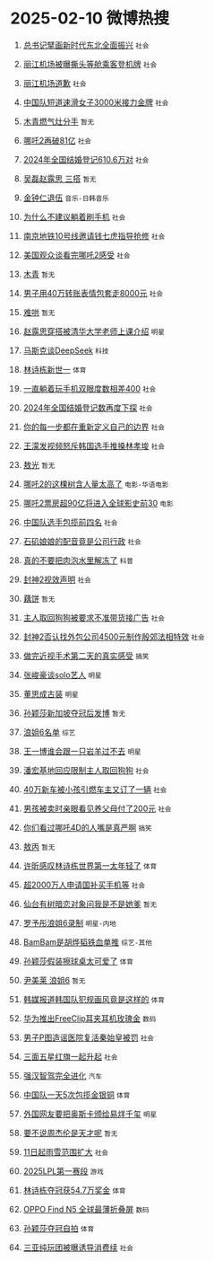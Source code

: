 # 2025-02-10 微博热搜 
1. [总书记擘画新时代东北全面振兴](https://m.weibo.cn/search?containerid=100103type%3D1%26t%3D10%26q%3D%23%E6%80%BB%E4%B9%A6%E8%AE%B0%E6%93%98%E7%94%BB%E6%96%B0%E6%97%B6%E4%BB%A3%E4%B8%9C%E5%8C%97%E5%85%A8%E9%9D%A2%E6%8C%AF%E5%85%B4%23&stream_entry_id=51&isnewpage=1&extparam=seat%3D1%26pos%3D0%26cate%3D10103%26q%3D%2523%25E6%2580%25BB%25E4%25B9%25A6%25E8%25AE%25B0%25E6%2593%2598%25E7%2594%25BB%25E6%2596%25B0%25E6%2597%25B6%25E4%25BB%25A3%25E4%25B8%259C%25E5%258C%2597%25E5%2585%25A8%25E9%259D%25A2%25E6%258C%25AF%25E5%2585%25B4%2523%26filter_type%3Drealtimehot%26stream_entry_id%3D51%26c_type%3D51%26dgr%3D0%26display_time%3D1739121762%26pre_seqid%3D17391217621730112590485) `社会` 

2. [丽江机场被曝撕头等舱乘客登机牌](https://m.weibo.cn/search?containerid=100103type%3D1%26t%3D10%26q%3D%23%E4%B8%BD%E6%B1%9F%E6%9C%BA%E5%9C%BA%E8%A2%AB%E6%9B%9D%E6%92%95%E5%A4%B4%E7%AD%89%E8%88%B1%E4%B9%98%E5%AE%A2%E7%99%BB%E6%9C%BA%E7%89%8C%23&stream_entry_id=31&isnewpage=1&extparam=seat%3D1%26q%3D%2523%25E4%25B8%25BD%25E6%25B1%259F%25E6%259C%25BA%25E5%259C%25BA%25E8%25A2%25AB%25E6%259B%259D%25E6%2592%2595%25E5%25A4%25B4%25E7%25AD%2589%25E8%2588%25B1%25E4%25B9%2598%25E5%25AE%25A2%25E7%2599%25BB%25E6%259C%25BA%25E7%2589%258C%2523%26filter_type%3Drealtimehot%26dgr%3D0%26c_type%3D31%26realpos%3D1%26pos%3D0%26cate%3D5001%26flag%3D2%26stream_entry_id%3D31%26band_rank%3D1%26lcate%3D5001%26display_time%3D1739121762%26pre_seqid%3D17391217621730112590485) `社会` 

3. [丽江机场道歉](https://m.weibo.cn/search?containerid=100103type%3D1%26t%3D10%26q%3D%23%E4%B8%BD%E6%B1%9F%E6%9C%BA%E5%9C%BA%E9%81%93%E6%AD%89%23&stream_entry_id=31&isnewpage=1&extparam=seat%3D1%26q%3D%2523%25E4%25B8%25BD%25E6%25B1%259F%25E6%259C%25BA%25E5%259C%25BA%25E9%2581%2593%25E6%25AD%2589%2523%26filter_type%3Drealtimehot%26dgr%3D0%26c_type%3D31%26realpos%3D2%26pos%3D1%26cate%3D5001%26flag%3D1%26stream_entry_id%3D31%26band_rank%3D2%26lcate%3D5001%26display_time%3D1739121762%26pre_seqid%3D17391217621730112590485) `社会` 

4. [中国队短道速滑女子3000米接力金牌](https://m.weibo.cn/search?containerid=100103type%3D1%26t%3D10%26q%3D%23%E4%B8%AD%E5%9B%BD%E9%98%9F%E7%9F%AD%E9%81%93%E9%80%9F%E6%BB%91%E5%A5%B3%E5%AD%903000%E7%B1%B3%E6%8E%A5%E5%8A%9B%E9%87%91%E7%89%8C%23&stream_entry_id=31&isnewpage=1&extparam=seat%3D1%26q%3D%2523%25E4%25B8%25AD%25E5%259B%25BD%25E9%2598%259F%25E7%259F%25AD%25E9%2581%2593%25E9%2580%259F%25E6%25BB%2591%25E5%25A5%25B3%25E5%25AD%25903000%25E7%25B1%25B3%25E6%258E%25A5%25E5%258A%259B%25E9%2587%2591%25E7%2589%258C%2523%26filter_type%3Drealtimehot%26dgr%3D0%26c_type%3D31%26realpos%3D3%26pos%3D2%26cate%3D5001%26flag%3D0%26stream_entry_id%3D31%26band_rank%3D3%26lcate%3D5001%26display_time%3D1739121762%26pre_seqid%3D17391217621730112590485) `社会` 

5. [木青燃气灶分手](https://m.weibo.cn/search?containerid=100103type%3D1%26t%3D10%26q%3D%E6%9C%A8%E9%9D%92%E7%87%83%E6%B0%94%E7%81%B6%E5%88%86%E6%89%8B&stream_entry_id=31&isnewpage=1&extparam=seat%3D1%26q%3D%25E6%259C%25A8%25E9%259D%2592%25E7%2587%2583%25E6%25B0%2594%25E7%2581%25B6%25E5%2588%2586%25E6%2589%258B%26filter_type%3Drealtimehot%26dgr%3D0%26c_type%3D31%26realpos%3D4%26pos%3D3%26cate%3D5001%26flag%3D2%26stream_entry_id%3D31%26band_rank%3D4%26lcate%3D5001%26display_time%3D1739121762%26pre_seqid%3D17391217621730112590485) `暂无` 

6. [哪吒2再破81亿](https://m.weibo.cn/search?containerid=100103type%3D1%26t%3D10%26q%3D%23%E5%93%AA%E5%90%922%E5%86%8D%E7%A0%B481%E4%BA%BF%23&stream_entry_id=31&isnewpage=1&extparam=seat%3D1%26q%3D%2523%25E5%2593%25AA%25E5%2590%25922%25E5%2586%258D%25E7%25A0%25B481%25E4%25BA%25BF%2523%26filter_type%3Drealtimehot%26dgr%3D0%26c_type%3D31%26realpos%3D5%26pos%3D4%26cate%3D5001%26flag%3D0%26stream_entry_id%3D31%26band_rank%3D5%26lcate%3D5001%26display_time%3D1739121762%26pre_seqid%3D17391217621730112590485) `社会` 

7. [2024年全国结婚登记610.6万对](https://m.weibo.cn/search?containerid=100103type%3D1%26t%3D10%26q%3D%232024%E5%B9%B4%E5%85%A8%E5%9B%BD%E7%BB%93%E5%A9%9A%E7%99%BB%E8%AE%B0610.6%E4%B8%87%E5%AF%B9%23&stream_entry_id=31&isnewpage=1&extparam=seat%3D1%26q%3D%25232024%25E5%25B9%25B4%25E5%2585%25A8%25E5%259B%25BD%25E7%25BB%2593%25E5%25A9%259A%25E7%2599%25BB%25E8%25AE%25B0610.6%25E4%25B8%2587%25E5%25AF%25B9%2523%26filter_type%3Drealtimehot%26dgr%3D0%26c_type%3D31%26realpos%3D6%26pos%3D5%26cate%3D5001%26flag%3D0%26stream_entry_id%3D31%26band_rank%3D6%26lcate%3D5001%26display_time%3D1739121762%26pre_seqid%3D17391217621730112590485) `社会` 

8. [吴磊赵露思 三搭](https://m.weibo.cn/search?containerid=100103type%3D1%26t%3D10%26q%3D%E5%90%B4%E7%A3%8A%E8%B5%B5%E9%9C%B2%E6%80%9D+%E4%B8%89%E6%90%AD&stream_entry_id=31&isnewpage=1&extparam=seat%3D1%26q%3D%25E5%2590%25B4%25E7%25A3%258A%25E8%25B5%25B5%25E9%259C%25B2%25E6%2580%259D%2520%25E4%25B8%2589%25E6%2590%25AD%26filter_type%3Drealtimehot%26dgr%3D0%26c_type%3D31%26realpos%3D7%26pos%3D6%26cate%3D5001%26flag%3D2%26stream_entry_id%3D31%26band_rank%3D7%26lcate%3D5001%26display_time%3D1739121762%26pre_seqid%3D17391217621730112590485) `暂无` 

9. [金钟仁退伍](https://m.weibo.cn/search?containerid=100103type%3D1%26t%3D10%26q%3D%23%E9%87%91%E9%92%9F%E4%BB%81%E9%80%80%E4%BC%8D%23&stream_entry_id=31&isnewpage=1&extparam=seat%3D1%26q%3D%2523%25E9%2587%2591%25E9%2592%259F%25E4%25BB%2581%25E9%2580%2580%25E4%25BC%258D%2523%26filter_type%3Drealtimehot%26dgr%3D0%26c_type%3D31%26realpos%3D8%26pos%3D7%26cate%3D5001%26flag%3D1%26stream_entry_id%3D31%26band_rank%3D8%26lcate%3D5001%26display_time%3D1739121762%26pre_seqid%3D17391217621730112590485) `音乐-日韩音乐` 

10. [为什么不建议躺着刷手机](https://m.weibo.cn/search?containerid=100103type%3D1%26t%3D10%26q%3D%23%E4%B8%BA%E4%BB%80%E4%B9%88%E4%B8%8D%E5%BB%BA%E8%AE%AE%E8%BA%BA%E7%9D%80%E5%88%B7%E6%89%8B%E6%9C%BA%23&stream_entry_id=31&isnewpage=1&extparam=seat%3D1%26q%3D%2523%25E4%25B8%25BA%25E4%25BB%2580%25E4%25B9%2588%25E4%25B8%258D%25E5%25BB%25BA%25E8%25AE%25AE%25E8%25BA%25BA%25E7%259D%2580%25E5%2588%25B7%25E6%2589%258B%25E6%259C%25BA%2523%26filter_type%3Drealtimehot%26dgr%3D0%26c_type%3D31%26realpos%3D9%26pos%3D8%26cate%3D5001%26flag%3D0%26stream_entry_id%3D31%26band_rank%3D9%26lcate%3D5001%26display_time%3D1739121762%26pre_seqid%3D17391217621730112590485) `社会` 

11. [南京地铁10号线邀请钱七虎指导抢修](https://m.weibo.cn/search?containerid=100103type%3D1%26t%3D10%26q%3D%23%E5%8D%97%E4%BA%AC%E5%9C%B0%E9%93%8110%E5%8F%B7%E7%BA%BF%E9%82%80%E8%AF%B7%E9%92%B1%E4%B8%83%E8%99%8E%E6%8C%87%E5%AF%BC%E6%8A%A2%E4%BF%AE%23&stream_entry_id=31&isnewpage=1&extparam=seat%3D1%26q%3D%2523%25E5%258D%2597%25E4%25BA%25AC%25E5%259C%25B0%25E9%2593%258110%25E5%258F%25B7%25E7%25BA%25BF%25E9%2582%2580%25E8%25AF%25B7%25E9%2592%25B1%25E4%25B8%2583%25E8%2599%258E%25E6%258C%2587%25E5%25AF%25BC%25E6%258A%25A2%25E4%25BF%25AE%2523%26filter_type%3Drealtimehot%26dgr%3D0%26c_type%3D31%26realpos%3D10%26pos%3D9%26cate%3D5001%26flag%3D1%26stream_entry_id%3D31%26band_rank%3D10%26lcate%3D5001%26display_time%3D1739121762%26pre_seqid%3D17391217621730112590485) `社会` 

12. [美国观众谈看完哪吒2感受](https://m.weibo.cn/search?containerid=100103type%3D1%26t%3D10%26q%3D%23%E7%BE%8E%E5%9B%BD%E8%A7%82%E4%BC%97%E8%B0%88%E7%9C%8B%E5%AE%8C%E5%93%AA%E5%90%922%E6%84%9F%E5%8F%97%23&stream_entry_id=31&isnewpage=1&extparam=seat%3D1%26q%3D%2523%25E7%25BE%258E%25E5%259B%25BD%25E8%25A7%2582%25E4%25BC%2597%25E8%25B0%2588%25E7%259C%258B%25E5%25AE%258C%25E5%2593%25AA%25E5%2590%25922%25E6%2584%259F%25E5%258F%2597%2523%26filter_type%3Drealtimehot%26dgr%3D0%26c_type%3D31%26realpos%3D11%26pos%3D10%26cate%3D5001%26flag%3D2%26stream_entry_id%3D31%26band_rank%3D11%26lcate%3D5001%26display_time%3D1739121762%26pre_seqid%3D17391217621730112590485) `社会` 

13. [木青](https://m.weibo.cn/search?containerid=100103type%3D1%26t%3D10%26q%3D%E6%9C%A8%E9%9D%92&stream_entry_id=31&isnewpage=1&extparam=seat%3D1%26q%3D%25E6%259C%25A8%25E9%259D%2592%26filter_type%3Drealtimehot%26dgr%3D0%26c_type%3D31%26realpos%3D12%26pos%3D11%26cate%3D5001%26flag%3D1%26stream_entry_id%3D31%26band_rank%3D12%26lcate%3D5001%26display_time%3D1739121762%26pre_seqid%3D17391217621730112590485) `暂无` 

14. [男子用40万转账表情包套走8000元](https://m.weibo.cn/search?containerid=100103type%3D1%26t%3D10%26q%3D%23%E7%94%B7%E5%AD%90%E7%94%A840%E4%B8%87%E8%BD%AC%E8%B4%A6%E8%A1%A8%E6%83%85%E5%8C%85%E5%A5%97%E8%B5%B08000%E5%85%83%23&stream_entry_id=31&isnewpage=1&extparam=seat%3D1%26q%3D%2523%25E7%2594%25B7%25E5%25AD%2590%25E7%2594%25A840%25E4%25B8%2587%25E8%25BD%25AC%25E8%25B4%25A6%25E8%25A1%25A8%25E6%2583%2585%25E5%258C%2585%25E5%25A5%2597%25E8%25B5%25B08000%25E5%2585%2583%2523%26filter_type%3Drealtimehot%26dgr%3D0%26c_type%3D31%26realpos%3D13%26pos%3D12%26cate%3D5001%26flag%3D0%26stream_entry_id%3D31%26band_rank%3D13%26lcate%3D5001%26display_time%3D1739121762%26pre_seqid%3D17391217621730112590485) `社会` 

15. [难哄](https://m.weibo.cn/search?containerid=100103type%3D1%26t%3D10%26q%3D%E9%9A%BE%E5%93%84&stream_entry_id=31&isnewpage=1&extparam=seat%3D1%26q%3D%25E9%259A%25BE%25E5%2593%2584%26filter_type%3Drealtimehot%26dgr%3D0%26c_type%3D31%26realpos%3D14%26pos%3D13%26cate%3D5001%26flag%3D0%26stream_entry_id%3D31%26band_rank%3D14%26lcate%3D5001%26display_time%3D1739121762%26pre_seqid%3D17391217621730112590485) `暂无` 

16. [赵露思穿搭被清华大学老师上课介绍](https://m.weibo.cn/search?containerid=100103type%3D1%26t%3D10%26q%3D%23%E8%B5%B5%E9%9C%B2%E6%80%9D%E7%A9%BF%E6%90%AD%E8%A2%AB%E6%B8%85%E5%8D%8E%E5%A4%A7%E5%AD%A6%E8%80%81%E5%B8%88%E4%B8%8A%E8%AF%BE%E4%BB%8B%E7%BB%8D%23&stream_entry_id=31&isnewpage=1&extparam=seat%3D1%26q%3D%2523%25E8%25B5%25B5%25E9%259C%25B2%25E6%2580%259D%25E7%25A9%25BF%25E6%2590%25AD%25E8%25A2%25AB%25E6%25B8%2585%25E5%258D%258E%25E5%25A4%25A7%25E5%25AD%25A6%25E8%2580%2581%25E5%25B8%2588%25E4%25B8%258A%25E8%25AF%25BE%25E4%25BB%258B%25E7%25BB%258D%2523%26filter_type%3Drealtimehot%26dgr%3D0%26c_type%3D31%26realpos%3D15%26pos%3D14%26cate%3D5001%26flag%3D0%26stream_entry_id%3D31%26band_rank%3D15%26lcate%3D5001%26display_time%3D1739121762%26pre_seqid%3D17391217621730112590485) `明星` 

17. [马斯克谈DeepSeek](https://m.weibo.cn/search?containerid=100103type%3D1%26t%3D10%26q%3D%E9%A9%AC%E6%96%AF%E5%85%8B%E8%B0%88DeepSeek&stream_entry_id=31&isnewpage=1&extparam=seat%3D1%26q%3D%25E9%25A9%25AC%25E6%2596%25AF%25E5%2585%258B%25E8%25B0%2588DeepSeek%26filter_type%3Drealtimehot%26dgr%3D0%26c_type%3D31%26realpos%3D16%26pos%3D15%26cate%3D5001%26flag%3D0%26stream_entry_id%3D31%26band_rank%3D16%26lcate%3D5001%26display_time%3D1739121762%26pre_seqid%3D17391217621730112590485) `科技` 

18. [林诗栋新世一](https://m.weibo.cn/search?containerid=100103type%3D1%26t%3D10%26q%3D%23%E6%9E%97%E8%AF%97%E6%A0%8B%E6%96%B0%E4%B8%96%E4%B8%80%23&stream_entry_id=31&isnewpage=1&extparam=seat%3D1%26q%3D%2523%25E6%259E%2597%25E8%25AF%2597%25E6%25A0%258B%25E6%2596%25B0%25E4%25B8%2596%25E4%25B8%2580%2523%26filter_type%3Drealtimehot%26dgr%3D0%26c_type%3D31%26realpos%3D17%26pos%3D16%26cate%3D5001%26flag%3D0%26stream_entry_id%3D31%26band_rank%3D17%26lcate%3D5001%26display_time%3D1739121762%26pre_seqid%3D17391217621730112590485) `体育` 

19. [一直躺着玩手机双眼度数相差400](https://m.weibo.cn/search?containerid=100103type%3D1%26t%3D10%26q%3D%23%E4%B8%80%E7%9B%B4%E8%BA%BA%E7%9D%80%E7%8E%A9%E6%89%8B%E6%9C%BA%E5%8F%8C%E7%9C%BC%E5%BA%A6%E6%95%B0%E7%9B%B8%E5%B7%AE400%23&stream_entry_id=31&isnewpage=1&extparam=seat%3D1%26q%3D%2523%25E4%25B8%2580%25E7%259B%25B4%25E8%25BA%25BA%25E7%259D%2580%25E7%258E%25A9%25E6%2589%258B%25E6%259C%25BA%25E5%258F%258C%25E7%259C%25BC%25E5%25BA%25A6%25E6%2595%25B0%25E7%259B%25B8%25E5%25B7%25AE400%2523%26filter_type%3Drealtimehot%26dgr%3D0%26c_type%3D31%26realpos%3D18%26pos%3D17%26cate%3D5001%26flag%3D0%26stream_entry_id%3D31%26band_rank%3D18%26lcate%3D5001%26display_time%3D1739121762%26pre_seqid%3D17391217621730112590485) `社会` 

20. [2024年全国结婚登记数再度下探](https://m.weibo.cn/search?containerid=100103type%3D1%26t%3D10%26q%3D%232024%E5%B9%B4%E5%85%A8%E5%9B%BD%E7%BB%93%E5%A9%9A%E7%99%BB%E8%AE%B0%E6%95%B0%E5%86%8D%E5%BA%A6%E4%B8%8B%E6%8E%A2%23&stream_entry_id=31&isnewpage=1&extparam=seat%3D1%26q%3D%25232024%25E5%25B9%25B4%25E5%2585%25A8%25E5%259B%25BD%25E7%25BB%2593%25E5%25A9%259A%25E7%2599%25BB%25E8%25AE%25B0%25E6%2595%25B0%25E5%2586%258D%25E5%25BA%25A6%25E4%25B8%258B%25E6%258E%25A2%2523%26filter_type%3Drealtimehot%26dgr%3D0%26c_type%3D31%26realpos%3D19%26pos%3D18%26cate%3D5001%26flag%3D0%26stream_entry_id%3D31%26band_rank%3D19%26lcate%3D5001%26display_time%3D1739121762%26pre_seqid%3D17391217621730112590485) `社会` 

21. [你的每一步都在重新定义自己的边界](https://m.weibo.cn/search?containerid=100103type%3D1%26t%3D10%26q%3D%23%E4%BD%A0%E7%9A%84%E6%AF%8F%E4%B8%80%E6%AD%A5%E9%83%BD%E5%9C%A8%E9%87%8D%E6%96%B0%E5%AE%9A%E4%B9%89%E8%87%AA%E5%B7%B1%E7%9A%84%E8%BE%B9%E7%95%8C%23&stream_entry_id=31&isnewpage=1&extparam=seat%3D1%26q%3D%2523%25E4%25BD%25A0%25E7%259A%2584%25E6%25AF%258F%25E4%25B8%2580%25E6%25AD%25A5%25E9%2583%25BD%25E5%259C%25A8%25E9%2587%258D%25E6%2596%25B0%25E5%25AE%259A%25E4%25B9%2589%25E8%2587%25AA%25E5%25B7%25B1%25E7%259A%2584%25E8%25BE%25B9%25E7%2595%258C%2523%26filter_type%3Drealtimehot%26dgr%3D0%26c_type%3D31%26realpos%3D20%26pos%3D19%26cate%3D5001%26flag%3D1%26stream_entry_id%3D31%26band_rank%3D20%26lcate%3D5001%26display_time%3D1739121762%26pre_seqid%3D17391217621730112590485) `社会` 

22. [王濛发视频怒斥韩国选手推搡林孝埈](https://m.weibo.cn/search?containerid=100103type%3D1%26t%3D10%26q%3D%23%E7%8E%8B%E6%BF%9B%E5%8F%91%E8%A7%86%E9%A2%91%E6%80%92%E6%96%A5%E9%9F%A9%E5%9B%BD%E9%80%89%E6%89%8B%E6%8E%A8%E6%90%A1%E6%9E%97%E5%AD%9D%E5%9F%88%23&stream_entry_id=31&isnewpage=1&extparam=seat%3D1%26q%3D%2523%25E7%258E%258B%25E6%25BF%259B%25E5%258F%2591%25E8%25A7%2586%25E9%25A2%2591%25E6%2580%2592%25E6%2596%25A5%25E9%259F%25A9%25E5%259B%25BD%25E9%2580%2589%25E6%2589%258B%25E6%258E%25A8%25E6%2590%25A1%25E6%259E%2597%25E5%25AD%259D%25E5%259F%2588%2523%26filter_type%3Drealtimehot%26dgr%3D0%26c_type%3D31%26realpos%3D21%26pos%3D20%26cate%3D5001%26flag%3D1%26stream_entry_id%3D31%26band_rank%3D21%26lcate%3D5001%26display_time%3D1739121762%26pre_seqid%3D17391217621730112590485) `社会` 

23. [敖光](https://m.weibo.cn/search?containerid=100103type%3D1%26t%3D10%26q%3D%E6%95%96%E5%85%89&stream_entry_id=31&isnewpage=1&extparam=seat%3D1%26q%3D%25E6%2595%2596%25E5%2585%2589%26filter_type%3Drealtimehot%26dgr%3D0%26c_type%3D31%26realpos%3D22%26pos%3D21%26cate%3D5001%26flag%3D1%26stream_entry_id%3D31%26band_rank%3D22%26lcate%3D5001%26display_time%3D1739121762%26pre_seqid%3D17391217621730112590485) `暂无` 

24. [哪吒2的这棵树含人量太高了](https://m.weibo.cn/search?containerid=100103type%3D1%26t%3D10%26q%3D%23%E5%93%AA%E5%90%922%E7%9A%84%E8%BF%99%E6%A3%B5%E6%A0%91%E5%90%AB%E4%BA%BA%E9%87%8F%E5%A4%AA%E9%AB%98%E4%BA%86%23&stream_entry_id=31&isnewpage=1&extparam=seat%3D1%26q%3D%2523%25E5%2593%25AA%25E5%2590%25922%25E7%259A%2584%25E8%25BF%2599%25E6%25A3%25B5%25E6%25A0%2591%25E5%2590%25AB%25E4%25BA%25BA%25E9%2587%258F%25E5%25A4%25AA%25E9%25AB%2598%25E4%25BA%2586%2523%26filter_type%3Drealtimehot%26dgr%3D0%26c_type%3D31%26realpos%3D23%26pos%3D22%26cate%3D5001%26flag%3D0%26stream_entry_id%3D31%26band_rank%3D23%26lcate%3D5001%26display_time%3D1739121762%26pre_seqid%3D17391217621730112590485) `电影-华语电影` 

25. [哪吒2票房超90亿将进入全球影史前30](https://m.weibo.cn/search?containerid=100103type%3D1%26t%3D10%26q%3D%23%E5%93%AA%E5%90%922%E7%A5%A8%E6%88%BF%E8%B6%8590%E4%BA%BF%E5%B0%86%E8%BF%9B%E5%85%A5%E5%85%A8%E7%90%83%E5%BD%B1%E5%8F%B2%E5%89%8D30%23&stream_entry_id=31&isnewpage=1&extparam=seat%3D1%26q%3D%2523%25E5%2593%25AA%25E5%2590%25922%25E7%25A5%25A8%25E6%2588%25BF%25E8%25B6%258590%25E4%25BA%25BF%25E5%25B0%2586%25E8%25BF%259B%25E5%2585%25A5%25E5%2585%25A8%25E7%2590%2583%25E5%25BD%25B1%25E5%258F%25B2%25E5%2589%258D30%2523%26filter_type%3Drealtimehot%26dgr%3D0%26c_type%3D31%26realpos%3D24%26pos%3D23%26cate%3D5001%26flag%3D0%26stream_entry_id%3D31%26band_rank%3D24%26lcate%3D5001%26display_time%3D1739121762%26pre_seqid%3D17391217621730112590485) `电影` 

26. [中国队选手包揽前四名](https://m.weibo.cn/search?containerid=100103type%3D1%26t%3D10%26q%3D%23%E4%B8%AD%E5%9B%BD%E9%98%9F%E9%80%89%E6%89%8B%E5%8C%85%E6%8F%BD%E5%89%8D%E5%9B%9B%E5%90%8D%23&stream_entry_id=31&isnewpage=1&extparam=seat%3D1%26q%3D%2523%25E4%25B8%25AD%25E5%259B%25BD%25E9%2598%259F%25E9%2580%2589%25E6%2589%258B%25E5%258C%2585%25E6%258F%25BD%25E5%2589%258D%25E5%259B%259B%25E5%2590%258D%2523%26filter_type%3Drealtimehot%26dgr%3D0%26c_type%3D31%26realpos%3D25%26pos%3D24%26cate%3D5001%26flag%3D1%26stream_entry_id%3D31%26band_rank%3D25%26lcate%3D5001%26display_time%3D1739121762%26pre_seqid%3D17391217621730112590485) `社会` 

27. [石矶娘娘的配音竟是公司行政](https://m.weibo.cn/search?containerid=100103type%3D1%26t%3D10%26q%3D%23%E7%9F%B3%E7%9F%B6%E5%A8%98%E5%A8%98%E7%9A%84%E9%85%8D%E9%9F%B3%E7%AB%9F%E6%98%AF%E5%85%AC%E5%8F%B8%E8%A1%8C%E6%94%BF%23&stream_entry_id=31&isnewpage=1&extparam=seat%3D1%26q%3D%2523%25E7%259F%25B3%25E7%259F%25B6%25E5%25A8%2598%25E5%25A8%2598%25E7%259A%2584%25E9%2585%258D%25E9%259F%25B3%25E7%25AB%259F%25E6%2598%25AF%25E5%2585%25AC%25E5%258F%25B8%25E8%25A1%258C%25E6%2594%25BF%2523%26filter_type%3Drealtimehot%26dgr%3D0%26c_type%3D31%26realpos%3D26%26pos%3D25%26cate%3D5001%26flag%3D0%26stream_entry_id%3D31%26band_rank%3D26%26lcate%3D5001%26display_time%3D1739121762%26pre_seqid%3D17391217621730112590485) `社会` 

28. [真的不要把肉泡水里解冻了](https://m.weibo.cn/search?containerid=100103type%3D1%26t%3D10%26q%3D%23%E7%9C%9F%E7%9A%84%E4%B8%8D%E8%A6%81%E6%8A%8A%E8%82%89%E6%B3%A1%E6%B0%B4%E9%87%8C%E8%A7%A3%E5%86%BB%E4%BA%86%23&stream_entry_id=31&isnewpage=1&extparam=seat%3D1%26q%3D%2523%25E7%259C%259F%25E7%259A%2584%25E4%25B8%258D%25E8%25A6%2581%25E6%258A%258A%25E8%2582%2589%25E6%25B3%25A1%25E6%25B0%25B4%25E9%2587%258C%25E8%25A7%25A3%25E5%2586%25BB%25E4%25BA%2586%2523%26filter_type%3Drealtimehot%26dgr%3D0%26c_type%3D31%26realpos%3D27%26pos%3D26%26cate%3D5001%26flag%3D0%26stream_entry_id%3D31%26band_rank%3D27%26lcate%3D5001%26display_time%3D1739121762%26pre_seqid%3D17391217621730112590485) `科普` 

29. [封神2视效声明](https://m.weibo.cn/search?containerid=100103type%3D1%26t%3D10%26q%3D%23%E5%B0%81%E7%A5%9E2%E8%A7%86%E6%95%88%E5%A3%B0%E6%98%8E%23&stream_entry_id=31&isnewpage=1&extparam=seat%3D1%26q%3D%2523%25E5%25B0%2581%25E7%25A5%259E2%25E8%25A7%2586%25E6%2595%2588%25E5%25A3%25B0%25E6%2598%258E%2523%26filter_type%3Drealtimehot%26dgr%3D0%26c_type%3D31%26realpos%3D28%26pos%3D27%26cate%3D5001%26flag%3D0%26stream_entry_id%3D31%26band_rank%3D28%26lcate%3D5001%26display_time%3D1739121762%26pre_seqid%3D17391217621730112590485) `社会` 

30. [藕饼](https://m.weibo.cn/search?containerid=100103type%3D1%26t%3D10%26q%3D%E8%97%95%E9%A5%BC&stream_entry_id=31&isnewpage=1&extparam=seat%3D1%26q%3D%25E8%2597%2595%25E9%25A5%25BC%26filter_type%3Drealtimehot%26dgr%3D0%26c_type%3D31%26realpos%3D29%26pos%3D28%26cate%3D5001%26flag%3D1%26stream_entry_id%3D31%26band_rank%3D29%26lcate%3D5001%26display_time%3D1739121762%26pre_seqid%3D17391217621730112590485) `暂无` 

31. [主人取回狗狗被要求不准带货接广告](https://m.weibo.cn/search?containerid=100103type%3D1%26t%3D10%26q%3D%23%E4%B8%BB%E4%BA%BA%E5%8F%96%E5%9B%9E%E7%8B%97%E7%8B%97%E8%A2%AB%E8%A6%81%E6%B1%82%E4%B8%8D%E5%87%86%E5%B8%A6%E8%B4%A7%E6%8E%A5%E5%B9%BF%E5%91%8A%23&stream_entry_id=31&isnewpage=1&extparam=seat%3D1%26q%3D%2523%25E4%25B8%25BB%25E4%25BA%25BA%25E5%258F%2596%25E5%259B%259E%25E7%258B%2597%25E7%258B%2597%25E8%25A2%25AB%25E8%25A6%2581%25E6%25B1%2582%25E4%25B8%258D%25E5%2587%2586%25E5%25B8%25A6%25E8%25B4%25A7%25E6%258E%25A5%25E5%25B9%25BF%25E5%2591%258A%2523%26filter_type%3Drealtimehot%26dgr%3D0%26c_type%3D31%26realpos%3D30%26pos%3D29%26cate%3D5001%26flag%3D0%26stream_entry_id%3D31%26band_rank%3D30%26lcate%3D5001%26display_time%3D1739121762%26pre_seqid%3D17391217621730112590485) `社会` 

32. [封神2否认找外包公司4500元制作殷郊法相特效](https://m.weibo.cn/search?containerid=100103type%3D1%26t%3D10%26q%3D%E5%B0%81%E7%A5%9E2%E5%90%A6%E8%AE%A4%E6%89%BE%E5%A4%96%E5%8C%85%E5%85%AC%E5%8F%B84500%E5%85%83%E5%88%B6%E4%BD%9C%E6%AE%B7%E9%83%8A%E6%B3%95%E7%9B%B8%E7%89%B9%E6%95%88&stream_entry_id=31&isnewpage=1&extparam=seat%3D1%26q%3D%25E5%25B0%2581%25E7%25A5%259E2%25E5%2590%25A6%25E8%25AE%25A4%25E6%2589%25BE%25E5%25A4%2596%25E5%258C%2585%25E5%2585%25AC%25E5%258F%25B84500%25E5%2585%2583%25E5%2588%25B6%25E4%25BD%259C%25E6%25AE%25B7%25E9%2583%258A%25E6%25B3%2595%25E7%259B%25B8%25E7%2589%25B9%25E6%2595%2588%26filter_type%3Drealtimehot%26dgr%3D0%26c_type%3D31%26realpos%3D31%26pos%3D30%26cate%3D5001%26flag%3D1%26stream_entry_id%3D31%26band_rank%3D31%26lcate%3D5001%26display_time%3D1739121762%26pre_seqid%3D17391217621730112590485) `社会` 

33. [做完近视手术第二天的真实感受](https://m.weibo.cn/search?containerid=100103type%3D1%26t%3D10%26q%3D%23%E5%81%9A%E5%AE%8C%E8%BF%91%E8%A7%86%E6%89%8B%E6%9C%AF%E7%AC%AC%E4%BA%8C%E5%A4%A9%E7%9A%84%E7%9C%9F%E5%AE%9E%E6%84%9F%E5%8F%97%23&stream_entry_id=31&isnewpage=1&extparam=seat%3D1%26q%3D%2523%25E5%2581%259A%25E5%25AE%258C%25E8%25BF%2591%25E8%25A7%2586%25E6%2589%258B%25E6%259C%25AF%25E7%25AC%25AC%25E4%25BA%258C%25E5%25A4%25A9%25E7%259A%2584%25E7%259C%259F%25E5%25AE%259E%25E6%2584%259F%25E5%258F%2597%2523%26filter_type%3Drealtimehot%26dgr%3D0%26c_type%3D31%26realpos%3D32%26pos%3D31%26cate%3D5001%26flag%3D0%26stream_entry_id%3D31%26band_rank%3D32%26lcate%3D5001%26display_time%3D1739121762%26pre_seqid%3D17391217621730112590485) `搞笑` 

34. [张峻豪谈solo艺人](https://m.weibo.cn/search?containerid=100103type%3D1%26t%3D10%26q%3D%23%E5%BC%A0%E5%B3%BB%E8%B1%AA%E8%B0%88solo%E8%89%BA%E4%BA%BA%23&stream_entry_id=31&isnewpage=1&extparam=seat%3D1%26q%3D%2523%25E5%25BC%25A0%25E5%25B3%25BB%25E8%25B1%25AA%25E8%25B0%2588solo%25E8%2589%25BA%25E4%25BA%25BA%2523%26filter_type%3Drealtimehot%26dgr%3D0%26c_type%3D31%26realpos%3D33%26pos%3D32%26cate%3D5001%26flag%3D1%26stream_entry_id%3D31%26band_rank%3D33%26lcate%3D5001%26display_time%3D1739121762%26pre_seqid%3D17391217621730112590485) `明星` 

35. [董思成古装](https://m.weibo.cn/search?containerid=100103type%3D1%26t%3D10%26q%3D%E8%91%A3%E6%80%9D%E6%88%90%E5%8F%A4%E8%A3%85&stream_entry_id=31&isnewpage=1&extparam=seat%3D1%26q%3D%25E8%2591%25A3%25E6%2580%259D%25E6%2588%2590%25E5%258F%25A4%25E8%25A3%2585%26filter_type%3Drealtimehot%26dgr%3D0%26c_type%3D31%26realpos%3D34%26pos%3D33%26cate%3D5001%26flag%3D1%26stream_entry_id%3D31%26band_rank%3D34%26lcate%3D5001%26display_time%3D1739121762%26pre_seqid%3D17391217621730112590485) `明星` 

36. [孙颖莎新加坡夺冠后发博](https://m.weibo.cn/search?containerid=100103type%3D1%26t%3D10%26q%3D%E5%AD%99%E9%A2%96%E8%8E%8E%E6%96%B0%E5%8A%A0%E5%9D%A1%E5%A4%BA%E5%86%A0%E5%90%8E%E5%8F%91%E5%8D%9A&stream_entry_id=31&isnewpage=1&extparam=seat%3D1%26q%3D%25E5%25AD%2599%25E9%25A2%2596%25E8%258E%258E%25E6%2596%25B0%25E5%258A%25A0%25E5%259D%25A1%25E5%25A4%25BA%25E5%2586%25A0%25E5%2590%258E%25E5%258F%2591%25E5%258D%259A%26filter_type%3Drealtimehot%26dgr%3D0%26c_type%3D31%26realpos%3D35%26pos%3D34%26cate%3D5001%26flag%3D0%26stream_entry_id%3D31%26band_rank%3D35%26lcate%3D5001%26display_time%3D1739121762%26pre_seqid%3D17391217621730112590485) `暂无` 

37. [浪姐6名单](https://m.weibo.cn/search?containerid=100103type%3D1%26t%3D10%26q%3D%E6%B5%AA%E5%A7%906%E5%90%8D%E5%8D%95&stream_entry_id=31&isnewpage=1&extparam=seat%3D1%26q%3D%25E6%25B5%25AA%25E5%25A7%25906%25E5%2590%258D%25E5%258D%2595%26filter_type%3Drealtimehot%26dgr%3D0%26c_type%3D31%26realpos%3D36%26pos%3D35%26cate%3D5001%26flag%3D0%26stream_entry_id%3D31%26band_rank%3D36%26lcate%3D5001%26display_time%3D1739121762%26pre_seqid%3D17391217621730112590485) `综艺` 

38. [王一博谁会跟一只岩羊过不去](https://m.weibo.cn/search?containerid=100103type%3D1%26t%3D10%26q%3D%23%E7%8E%8B%E4%B8%80%E5%8D%9A%E8%B0%81%E4%BC%9A%E8%B7%9F%E4%B8%80%E5%8F%AA%E5%B2%A9%E7%BE%8A%E8%BF%87%E4%B8%8D%E5%8E%BB%23&stream_entry_id=31&isnewpage=1&extparam=seat%3D1%26q%3D%2523%25E7%258E%258B%25E4%25B8%2580%25E5%258D%259A%25E8%25B0%2581%25E4%25BC%259A%25E8%25B7%259F%25E4%25B8%2580%25E5%258F%25AA%25E5%25B2%25A9%25E7%25BE%258A%25E8%25BF%2587%25E4%25B8%258D%25E5%258E%25BB%2523%26filter_type%3Drealtimehot%26dgr%3D0%26c_type%3D31%26realpos%3D37%26pos%3D36%26cate%3D5001%26flag%3D0%26stream_entry_id%3D31%26band_rank%3D37%26lcate%3D5001%26display_time%3D1739121762%26pre_seqid%3D17391217621730112590485) `明星` 

39. [潘宏基地回应限制主人取回狗狗](https://m.weibo.cn/search?containerid=100103type%3D1%26t%3D10%26q%3D%23%E6%BD%98%E5%AE%8F%E5%9F%BA%E5%9C%B0%E5%9B%9E%E5%BA%94%E9%99%90%E5%88%B6%E4%B8%BB%E4%BA%BA%E5%8F%96%E5%9B%9E%E7%8B%97%E7%8B%97%23&stream_entry_id=31&isnewpage=1&extparam=seat%3D1%26q%3D%2523%25E6%25BD%2598%25E5%25AE%258F%25E5%259F%25BA%25E5%259C%25B0%25E5%259B%259E%25E5%25BA%2594%25E9%2599%2590%25E5%2588%25B6%25E4%25B8%25BB%25E4%25BA%25BA%25E5%258F%2596%25E5%259B%259E%25E7%258B%2597%25E7%258B%2597%2523%26filter_type%3Drealtimehot%26dgr%3D0%26c_type%3D31%26realpos%3D38%26pos%3D37%26cate%3D5001%26flag%3D0%26stream_entry_id%3D31%26band_rank%3D38%26lcate%3D5001%26display_time%3D1739121762%26pre_seqid%3D17391217621730112590485) `社会` 

40. [40万新车被小孩引燃车主又订了一辆](https://m.weibo.cn/search?containerid=100103type%3D1%26t%3D10%26q%3D%2340%E4%B8%87%E6%96%B0%E8%BD%A6%E8%A2%AB%E5%B0%8F%E5%AD%A9%E5%BC%95%E7%87%83%E8%BD%A6%E4%B8%BB%E5%8F%88%E8%AE%A2%E4%BA%86%E4%B8%80%E8%BE%86%23&stream_entry_id=31&isnewpage=1&extparam=seat%3D1%26q%3D%252340%25E4%25B8%2587%25E6%2596%25B0%25E8%25BD%25A6%25E8%25A2%25AB%25E5%25B0%258F%25E5%25AD%25A9%25E5%25BC%2595%25E7%2587%2583%25E8%25BD%25A6%25E4%25B8%25BB%25E5%258F%2588%25E8%25AE%25A2%25E4%25BA%2586%25E4%25B8%2580%25E8%25BE%2586%2523%26filter_type%3Drealtimehot%26dgr%3D0%26c_type%3D31%26realpos%3D39%26pos%3D38%26cate%3D5001%26flag%3D0%26stream_entry_id%3D31%26band_rank%3D39%26lcate%3D5001%26display_time%3D1739121762%26pre_seqid%3D17391217621730112590485) `社会` 

41. [男孩被卖时亲眼看见养父母付了200元](https://m.weibo.cn/search?containerid=100103type%3D1%26t%3D10%26q%3D%23%E7%94%B7%E5%AD%A9%E8%A2%AB%E5%8D%96%E6%97%B6%E4%BA%B2%E7%9C%BC%E7%9C%8B%E8%A7%81%E5%85%BB%E7%88%B6%E6%AF%8D%E4%BB%98%E4%BA%86200%E5%85%83%23&stream_entry_id=31&isnewpage=1&extparam=seat%3D1%26q%3D%2523%25E7%2594%25B7%25E5%25AD%25A9%25E8%25A2%25AB%25E5%258D%2596%25E6%2597%25B6%25E4%25BA%25B2%25E7%259C%25BC%25E7%259C%258B%25E8%25A7%2581%25E5%2585%25BB%25E7%2588%25B6%25E6%25AF%258D%25E4%25BB%2598%25E4%25BA%2586200%25E5%2585%2583%2523%26filter_type%3Drealtimehot%26dgr%3D0%26c_type%3D31%26realpos%3D40%26pos%3D39%26cate%3D5001%26flag%3D0%26stream_entry_id%3D31%26band_rank%3D40%26lcate%3D5001%26display_time%3D1739121762%26pre_seqid%3D17391217621730112590485) `社会` 

42. [你们看过哪吒4D的人嘴是真严啊](https://m.weibo.cn/search?containerid=100103type%3D1%26t%3D10%26q%3D%23%E4%BD%A0%E4%BB%AC%E7%9C%8B%E8%BF%87%E5%93%AA%E5%90%924D%E7%9A%84%E4%BA%BA%E5%98%B4%E6%98%AF%E7%9C%9F%E4%B8%A5%E5%95%8A%23&stream_entry_id=31&isnewpage=1&extparam=seat%3D1%26q%3D%2523%25E4%25BD%25A0%25E4%25BB%25AC%25E7%259C%258B%25E8%25BF%2587%25E5%2593%25AA%25E5%2590%25924D%25E7%259A%2584%25E4%25BA%25BA%25E5%2598%25B4%25E6%2598%25AF%25E7%259C%259F%25E4%25B8%25A5%25E5%2595%258A%2523%26filter_type%3Drealtimehot%26dgr%3D0%26c_type%3D31%26realpos%3D41%26pos%3D40%26cate%3D5001%26flag%3D0%26stream_entry_id%3D31%26band_rank%3D41%26lcate%3D5001%26display_time%3D1739121762%26pre_seqid%3D17391217621730112590485) `搞笑` 

43. [敖丙](https://m.weibo.cn/search?containerid=100103type%3D1%26t%3D10%26q%3D%E6%95%96%E4%B8%99&stream_entry_id=31&isnewpage=1&extparam=seat%3D1%26q%3D%25E6%2595%2596%25E4%25B8%2599%26filter_type%3Drealtimehot%26dgr%3D0%26c_type%3D31%26realpos%3D42%26pos%3D41%26cate%3D5001%26flag%3D0%26stream_entry_id%3D31%26band_rank%3D42%26lcate%3D5001%26display_time%3D1739121762%26pre_seqid%3D17391217621730112590485) `暂无` 

44. [许昕感叹林诗栋世界第一太年轻了](https://m.weibo.cn/search?containerid=100103type%3D1%26t%3D10%26q%3D%23%E8%AE%B8%E6%98%95%E6%84%9F%E5%8F%B9%E6%9E%97%E8%AF%97%E6%A0%8B%E4%B8%96%E7%95%8C%E7%AC%AC%E4%B8%80%E5%A4%AA%E5%B9%B4%E8%BD%BB%E4%BA%86%23&stream_entry_id=31&isnewpage=1&extparam=seat%3D1%26q%3D%2523%25E8%25AE%25B8%25E6%2598%2595%25E6%2584%259F%25E5%258F%25B9%25E6%259E%2597%25E8%25AF%2597%25E6%25A0%258B%25E4%25B8%2596%25E7%2595%258C%25E7%25AC%25AC%25E4%25B8%2580%25E5%25A4%25AA%25E5%25B9%25B4%25E8%25BD%25BB%25E4%25BA%2586%2523%26filter_type%3Drealtimehot%26dgr%3D0%26c_type%3D31%26realpos%3D43%26pos%3D42%26cate%3D5001%26flag%3D0%26stream_entry_id%3D31%26band_rank%3D43%26lcate%3D5001%26display_time%3D1739121762%26pre_seqid%3D17391217621730112590485) `体育` 

45. [超2000万人申请国补买手机等](https://m.weibo.cn/search?containerid=100103type%3D1%26t%3D10%26q%3D%23%E8%B6%852000%E4%B8%87%E4%BA%BA%E7%94%B3%E8%AF%B7%E5%9B%BD%E8%A1%A5%E4%B9%B0%E6%89%8B%E6%9C%BA%E7%AD%89%23&stream_entry_id=31&isnewpage=1&extparam=seat%3D1%26q%3D%2523%25E8%25B6%25852000%25E4%25B8%2587%25E4%25BA%25BA%25E7%2594%25B3%25E8%25AF%25B7%25E5%259B%25BD%25E8%25A1%25A5%25E4%25B9%25B0%25E6%2589%258B%25E6%259C%25BA%25E7%25AD%2589%2523%26filter_type%3Drealtimehot%26dgr%3D0%26c_type%3D31%26realpos%3D44%26pos%3D43%26cate%3D5001%26flag%3D1%26stream_entry_id%3D31%26band_rank%3D44%26lcate%3D5001%26display_time%3D1739121762%26pre_seqid%3D17391217621730112590485) `社会` 

46. [仙台有树暗恋对象问我是不是她爹](https://m.weibo.cn/search?containerid=100103type%3D1%26t%3D10%26q%3D%E4%BB%99%E5%8F%B0%E6%9C%89%E6%A0%91%E6%9A%97%E6%81%8B%E5%AF%B9%E8%B1%A1%E9%97%AE%E6%88%91%E6%98%AF%E4%B8%8D%E6%98%AF%E5%A5%B9%E7%88%B9&stream_entry_id=31&isnewpage=1&extparam=seat%3D1%26q%3D%25E4%25BB%2599%25E5%258F%25B0%25E6%259C%2589%25E6%25A0%2591%25E6%259A%2597%25E6%2581%258B%25E5%25AF%25B9%25E8%25B1%25A1%25E9%2597%25AE%25E6%2588%2591%25E6%2598%25AF%25E4%25B8%258D%25E6%2598%25AF%25E5%25A5%25B9%25E7%2588%25B9%26filter_type%3Drealtimehot%26dgr%3D0%26c_type%3D31%26realpos%3D45%26pos%3D44%26cate%3D5001%26flag%3D1%26stream_entry_id%3D31%26band_rank%3D45%26lcate%3D5001%26display_time%3D1739121762%26pre_seqid%3D17391217621730112590485) `暂无` 

47. [罗予彤浪姐6录制](https://m.weibo.cn/search?containerid=100103type%3D1%26t%3D10%26q%3D%E7%BD%97%E4%BA%88%E5%BD%A4%E6%B5%AA%E5%A7%906%E5%BD%95%E5%88%B6&stream_entry_id=31&isnewpage=1&extparam=seat%3D1%26q%3D%25E7%25BD%2597%25E4%25BA%2588%25E5%25BD%25A4%25E6%25B5%25AA%25E5%25A7%25906%25E5%25BD%2595%25E5%2588%25B6%26filter_type%3Drealtimehot%26dgr%3D0%26c_type%3D31%26realpos%3D46%26pos%3D45%26cate%3D5001%26flag%3D0%26stream_entry_id%3D31%26band_rank%3D46%26lcate%3D5001%26display_time%3D1739121762%26pre_seqid%3D17391217621730112590485) `明星-内地` 

48. [BamBam是胡烨韬铁血单推](https://m.weibo.cn/search?containerid=100103type%3D1%26t%3D10%26q%3D%23BamBam%E6%98%AF%E8%83%A1%E7%83%A8%E9%9F%AC%E9%93%81%E8%A1%80%E5%8D%95%E6%8E%A8%23&stream_entry_id=31&isnewpage=1&extparam=seat%3D1%26q%3D%2523BamBam%25E6%2598%25AF%25E8%2583%25A1%25E7%2583%25A8%25E9%259F%25AC%25E9%2593%2581%25E8%25A1%2580%25E5%258D%2595%25E6%258E%25A8%2523%26filter_type%3Drealtimehot%26dgr%3D0%26c_type%3D31%26realpos%3D47%26pos%3D46%26cate%3D5001%26flag%3D0%26stream_entry_id%3D31%26band_rank%3D47%26lcate%3D5001%26display_time%3D1739121762%26pre_seqid%3D17391217621730112590485) `综艺-其他` 

49. [孙颖莎假装擦球桌太可爱了](https://m.weibo.cn/search?containerid=100103type%3D1%26t%3D10%26q%3D%23%E5%AD%99%E9%A2%96%E8%8E%8E%E5%81%87%E8%A3%85%E6%93%A6%E7%90%83%E6%A1%8C%E5%A4%AA%E5%8F%AF%E7%88%B1%E4%BA%86%23&stream_entry_id=31&isnewpage=1&extparam=seat%3D1%26q%3D%2523%25E5%25AD%2599%25E9%25A2%2596%25E8%258E%258E%25E5%2581%2587%25E8%25A3%2585%25E6%2593%25A6%25E7%2590%2583%25E6%25A1%258C%25E5%25A4%25AA%25E5%258F%25AF%25E7%2588%25B1%25E4%25BA%2586%2523%26filter_type%3Drealtimehot%26dgr%3D0%26c_type%3D31%26realpos%3D48%26pos%3D47%26cate%3D5001%26flag%3D0%26stream_entry_id%3D31%26band_rank%3D48%26lcate%3D5001%26display_time%3D1739121762%26pre_seqid%3D17391217621730112590485) `体育` 

50. [尹美莱 浪姐6](https://m.weibo.cn/search?containerid=100103type%3D1%26t%3D10%26q%3D%E5%B0%B9%E7%BE%8E%E8%8E%B1+%E6%B5%AA%E5%A7%906&stream_entry_id=31&isnewpage=1&extparam=seat%3D1%26q%3D%25E5%25B0%25B9%25E7%25BE%258E%25E8%258E%25B1%2520%25E6%25B5%25AA%25E5%25A7%25906%26filter_type%3Drealtimehot%26dgr%3D0%26c_type%3D31%26realpos%3D49%26pos%3D48%26cate%3D5001%26flag%3D0%26stream_entry_id%3D31%26band_rank%3D49%26lcate%3D5001%26display_time%3D1739121762%26pre_seqid%3D17391217621730112590485) `暂无` 

51. [韩媒报道韩国队犯规画风竟是这样的](https://m.weibo.cn/search?containerid=100103type%3D1%26t%3D10%26q%3D%23%E9%9F%A9%E5%AA%92%E6%8A%A5%E9%81%93%E9%9F%A9%E5%9B%BD%E9%98%9F%E7%8A%AF%E8%A7%84%E7%94%BB%E9%A3%8E%E7%AB%9F%E6%98%AF%E8%BF%99%E6%A0%B7%E7%9A%84%23&stream_entry_id=31&isnewpage=1&extparam=seat%3D1%26q%3D%2523%25E9%259F%25A9%25E5%25AA%2592%25E6%258A%25A5%25E9%2581%2593%25E9%259F%25A9%25E5%259B%25BD%25E9%2598%259F%25E7%258A%25AF%25E8%25A7%2584%25E7%2594%25BB%25E9%25A3%258E%25E7%25AB%259F%25E6%2598%25AF%25E8%25BF%2599%25E6%25A0%25B7%25E7%259A%2584%2523%26filter_type%3Drealtimehot%26dgr%3D0%26c_type%3D31%26realpos%3D50%26pos%3D49%26cate%3D5001%26flag%3D0%26stream_entry_id%3D31%26band_rank%3D50%26lcate%3D5001%26display_time%3D1739121762%26pre_seqid%3D17391217621730112590485) `体育` 

52. [华为推出FreeClip耳夹耳机玫瑰金](https://m.weibo.cn/search?containerid=100103type%3D1%26t%3D10%26q%3D%23%E5%8D%8E%E4%B8%BA%E6%8E%A8%E5%87%BAFreeClip%E8%80%B3%E5%A4%B9%E8%80%B3%E6%9C%BA%E7%8E%AB%E7%91%B0%E9%87%91%23&stream_entry_id=31&isnewpage=1&extparam=seat%3D1%26q%3D%2523%25E5%258D%258E%25E4%25B8%25BA%25E6%258E%25A8%25E5%2587%25BAFreeClip%25E8%2580%25B3%25E5%25A4%25B9%25E8%2580%25B3%25E6%259C%25BA%25E7%258E%25AB%25E7%2591%25B0%25E9%2587%2591%2523%26filter_type%3Drealtimehot%26dgr%3D0%26c_type%3D31%26pos%3D3%26cate%3D5001%26band_rank%3D4%26topic_ad%3D1%26adid%3D274457%26stream_entry_id%3D31%26is_ad_pos%3D1%26lcate%3D5001%26display_time%3D1739121705%26pre_seqid%3D17391217055079112590592) `数码` 

53. [男子P图造谣医院复活秦始皇被罚](https://m.weibo.cn/search?containerid=100103type%3D1%26t%3D10%26q%3D%23%E7%94%B7%E5%AD%90P%E5%9B%BE%E9%80%A0%E8%B0%A3%E5%8C%BB%E9%99%A2%E5%A4%8D%E6%B4%BB%E7%A7%A6%E5%A7%8B%E7%9A%87%E8%A2%AB%E7%BD%9A%23&stream_entry_id=31&isnewpage=1&extparam=seat%3D1%26is_ad_pos%3D1%26q%3D%2523%25E7%2594%25B7%25E5%25AD%2590P%25E5%259B%25BE%25E9%2580%25A0%25E8%25B0%25A3%25E5%258C%25BB%25E9%2599%25A2%25E5%25A4%258D%25E6%25B4%25BB%25E7%25A7%25A6%25E5%25A7%258B%25E7%259A%2587%25E8%25A2%25AB%25E7%25BD%259A%2523%26dgr%3D0%26filter_type%3Drealtimehot%26c_type%3D31%26adid%3D275680%26pos%3D6%26band_rank%3D7%26cate%3D5001%26lcate%3D5001%26stream_entry_id%3D31%26display_time%3D1739121647%26pre_seqid%3D17391216472610114374658) `社会` 

54. [三面五星红旗一起升起](https://m.weibo.cn/search?containerid=100103type%3D1%26t%3D10%26q%3D%23%E4%B8%89%E9%9D%A2%E4%BA%94%E6%98%9F%E7%BA%A2%E6%97%97%E4%B8%80%E8%B5%B7%E5%8D%87%E8%B5%B7%23&stream_entry_id=31&isnewpage=1&extparam=seat%3D1%26c_type%3D31%26q%3D%2523%25E4%25B8%2589%25E9%259D%25A2%25E4%25BA%2594%25E6%2598%259F%25E7%25BA%25A2%25E6%2597%2597%25E4%25B8%2580%25E8%25B5%25B7%25E5%258D%2587%25E8%25B5%25B7%2523%26cate%3D5001%26stream_entry_id%3D31%26flag%3D0%26pos%3D50%26band_rank%3D50%26dgr%3D0%26lcate%3D5001%26filter_type%3Drealtimehot%26realpos%3D50%26display_time%3D1739121585%26pre_seqid%3D17391215857300112191658) `社会` 

55. [强汉智驾完全进化](https://m.weibo.cn/search?containerid=100103type%3D1%26t%3D10%26q%3D%23%E5%BC%BA%E6%B1%89%E6%99%BA%E9%A9%BE%E5%AE%8C%E5%85%A8%E8%BF%9B%E5%8C%96%23&stream_entry_id=31&isnewpage=1&extparam=seat%3D1%26is_ad_pos%3D1%26topic_ad%3D1%26q%3D%2523%25E5%25BC%25BA%25E6%25B1%2589%25E6%2599%25BA%25E9%25A9%25BE%25E5%25AE%258C%25E5%2585%25A8%25E8%25BF%259B%25E5%258C%2596%2523%26cate%3D5001%26adid%3D275652%26stream_entry_id%3D31%26pos%3D3%26c_type%3D31%26band_rank%3D4%26lcate%3D5001%26filter_type%3Drealtimehot%26dgr%3D0%26display_time%3D1739121522%26pre_seqid%3D17391215227380114836541) `汽车` 

56. [中国队一天5次包揽金银铜](https://m.weibo.cn/search?containerid=100103type%3D1%26t%3D10%26q%3D%23%E4%B8%AD%E5%9B%BD%E9%98%9F%E4%B8%80%E5%A4%A95%E6%AC%A1%E5%8C%85%E6%8F%BD%E9%87%91%E9%93%B6%E9%93%9C%23&stream_entry_id=31&isnewpage=1&extparam=seat%3D1%26flag%3D1%26realpos%3D25%26filter_type%3Drealtimehot%26c_type%3D31%26lcate%3D5001%26q%3D%2523%25E4%25B8%25AD%25E5%259B%25BD%25E9%2598%259F%25E4%25B8%2580%25E5%25A4%25A95%25E6%25AC%25A1%25E5%258C%2585%25E6%258F%25BD%25E9%2587%2591%25E9%2593%25B6%25E9%2593%259C%2523%26cate%3D5001%26dgr%3D0%26stream_entry_id%3D31%26pos%3D24%26band_rank%3D25%26display_time%3D1739118557%26pre_seqid%3D173911855723001092926119) `体育` 

57. [外国网友要把奥斯卡颁给易烊千玺](https://m.weibo.cn/search?containerid=100103type%3D1%26t%3D10%26q%3D%23%E5%A4%96%E5%9B%BD%E7%BD%91%E5%8F%8B%E8%A6%81%E6%8A%8A%E5%A5%A5%E6%96%AF%E5%8D%A1%E9%A2%81%E7%BB%99%E6%98%93%E7%83%8A%E5%8D%83%E7%8E%BA%23&stream_entry_id=31&isnewpage=1&extparam=seat%3D1%26flag%3D0%26realpos%3D38%26filter_type%3Drealtimehot%26c_type%3D31%26lcate%3D5001%26q%3D%2523%25E5%25A4%2596%25E5%259B%25BD%25E7%25BD%2591%25E5%258F%258B%25E8%25A6%2581%25E6%258A%258A%25E5%25A5%25A5%25E6%2596%25AF%25E5%258D%25A1%25E9%25A2%2581%25E7%25BB%2599%25E6%2598%2593%25E7%2583%258A%25E5%258D%2583%25E7%258E%25BA%2523%26cate%3D5001%26dgr%3D0%26stream_entry_id%3D31%26pos%3D37%26band_rank%3D38%26display_time%3D1739118557%26pre_seqid%3D173911855723001092926119) `明星` 

58. [要不说周杰伦是天才呢](https://m.weibo.cn/search?containerid=100103type%3D1%26t%3D10%26q%3D%E8%A6%81%E4%B8%8D%E8%AF%B4%E5%91%A8%E6%9D%B0%E4%BC%A6%E6%98%AF%E5%A4%A9%E6%89%8D%E5%91%A2&stream_entry_id=31&isnewpage=1&extparam=seat%3D1%26flag%3D0%26realpos%3D41%26filter_type%3Drealtimehot%26c_type%3D31%26lcate%3D5001%26q%3D%25E8%25A6%2581%25E4%25B8%258D%25E8%25AF%25B4%25E5%2591%25A8%25E6%259D%25B0%25E4%25BC%25A6%25E6%2598%25AF%25E5%25A4%25A9%25E6%2589%258D%25E5%2591%25A2%26cate%3D5001%26dgr%3D0%26stream_entry_id%3D31%26pos%3D40%26band_rank%3D41%26display_time%3D1739118557%26pre_seqid%3D173911855723001092926119) `暂无` 

59. [11日起雨雪范围扩大](https://m.weibo.cn/search?containerid=100103type%3D1%26t%3D10%26q%3D%2311%E6%97%A5%E8%B5%B7%E9%9B%A8%E9%9B%AA%E8%8C%83%E5%9B%B4%E6%89%A9%E5%A4%A7%23&stream_entry_id=31&isnewpage=1&extparam=seat%3D1%26flag%3D1%26realpos%3D47%26filter_type%3Drealtimehot%26c_type%3D31%26lcate%3D5001%26q%3D%252311%25E6%2597%25A5%25E8%25B5%25B7%25E9%259B%25A8%25E9%259B%25AA%25E8%258C%2583%25E5%259B%25B4%25E6%2589%25A9%25E5%25A4%25A7%2523%26cate%3D5001%26dgr%3D0%26stream_entry_id%3D31%26pos%3D46%26band_rank%3D47%26display_time%3D1739118557%26pre_seqid%3D173911855723001092926119) `社会` 

60. [2025LPL第一赛段](https://m.weibo.cn/search?containerid=100103type%3D1%26t%3D10%26q%3D2025LPL%E7%AC%AC%E4%B8%80%E8%B5%9B%E6%AE%B5&stream_entry_id=31&isnewpage=1&extparam=seat%3D1%26flag%3D1%26realpos%3D49%26filter_type%3Drealtimehot%26c_type%3D31%26lcate%3D5001%26q%3D2025LPL%25E7%25AC%25AC%25E4%25B8%2580%25E8%25B5%259B%25E6%25AE%25B5%26cate%3D5001%26dgr%3D0%26stream_entry_id%3D31%26pos%3D48%26band_rank%3D49%26display_time%3D1739118557%26pre_seqid%3D173911855723001092926119) `游戏` 

61. [林诗栋夺冠获54.7万奖金](https://m.weibo.cn/search?containerid=100103type%3D1%26t%3D10%26q%3D%23%E6%9E%97%E8%AF%97%E6%A0%8B%E5%A4%BA%E5%86%A0%E8%8E%B754.7%E4%B8%87%E5%A5%96%E9%87%91%23&stream_entry_id=31&isnewpage=1&extparam=seat%3D1%26flag%3D0%26realpos%3D50%26filter_type%3Drealtimehot%26c_type%3D31%26lcate%3D5001%26q%3D%2523%25E6%259E%2597%25E8%25AF%2597%25E6%25A0%258B%25E5%25A4%25BA%25E5%2586%25A0%25E8%258E%25B754.7%25E4%25B8%2587%25E5%25A5%2596%25E9%2587%2591%2523%26cate%3D5001%26dgr%3D0%26stream_entry_id%3D31%26pos%3D49%26band_rank%3D50%26display_time%3D1739118557%26pre_seqid%3D173911855723001092926119) `体育` 

62. [OPPO Find N5 全球最薄折叠屏](https://m.weibo.cn/search?containerid=100103type%3D1%26t%3D10%26q%3D%23OPPO+Find+N5+%E5%85%A8%E7%90%83%E6%9C%80%E8%96%84%E6%8A%98%E5%8F%A0%E5%B1%8F%23&stream_entry_id=31&isnewpage=1&extparam=seat%3D1%26adid%3D275668%26pos%3D3%26filter_type%3Drealtimehot%26is_ad_pos%3D1%26lcate%3D5001%26topic_ad%3D1%26band_rank%3D4%26cate%3D5001%26c_type%3D31%26q%3D%2523OPPO%2520Find%2520N5%2520%25E5%2585%25A8%25E7%2590%2583%25E6%259C%2580%25E8%2596%2584%25E6%258A%2598%25E5%258F%25A0%25E5%25B1%258F%2523%26dgr%3D0%26stream_entry_id%3D31%26display_time%3D1739118505%26pre_seqid%3D17391185052160110984616) `数码` 

63. [孙颖莎夺冠自拍](https://m.weibo.cn/search?containerid=100103type%3D1%26t%3D10%26q%3D%E5%AD%99%E9%A2%96%E8%8E%8E%E5%A4%BA%E5%86%A0%E8%87%AA%E6%8B%8D&stream_entry_id=31&isnewpage=1&extparam=seat%3D1%26c_type%3D31%26cate%3D5001%26lcate%3D5001%26stream_entry_id%3D31%26band_rank%3D47%26q%3D%25E5%25AD%2599%25E9%25A2%2596%25E8%258E%258E%25E5%25A4%25BA%25E5%2586%25A0%25E8%2587%25AA%25E6%258B%258D%26dgr%3D0%26flag%3D0%26pos%3D47%26realpos%3D47%26filter_type%3Drealtimehot%26display_time%3D1739118395%26pre_seqid%3D17391183958410113602059) `体育` 

64. [三亚纯玩团被曝诱导消费续](https://m.weibo.cn/search?containerid=100103type%3D1%26t%3D10%26q%3D%23%E4%B8%89%E4%BA%9A%E7%BA%AF%E7%8E%A9%E5%9B%A2%E8%A2%AB%E6%9B%9D%E8%AF%B1%E5%AF%BC%E6%B6%88%E8%B4%B9%E7%BB%AD%23&stream_entry_id=31&isnewpage=1&extparam=seat%3D1%26c_type%3D31%26cate%3D5001%26lcate%3D5001%26stream_entry_id%3D31%26band_rank%3D48%26q%3D%2523%25E4%25B8%2589%25E4%25BA%259A%25E7%25BA%25AF%25E7%258E%25A9%25E5%259B%25A2%25E8%25A2%25AB%25E6%259B%259D%25E8%25AF%25B1%25E5%25AF%25BC%25E6%25B6%2588%25E8%25B4%25B9%25E7%25BB%25AD%2523%26dgr%3D0%26flag%3D1%26pos%3D48%26realpos%3D48%26filter_type%3Drealtimehot%26display_time%3D1739118395%26pre_seqid%3D17391183958410113602059) `社会` 
